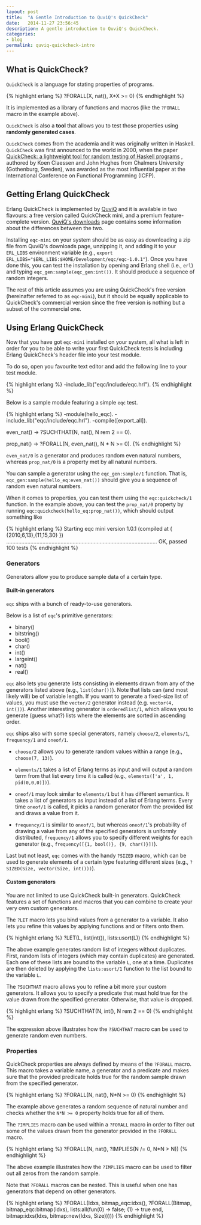 ```yaml
---
layout: post
title:  "A Gentle Introduction to QuviQ's QuickCheck"
date:   2014-11-27 23:56:45
description: A gentle introduction to QuviQ's QuickCheck.
categories:
- blog
permalink: quviq-quickcheck-intro
---
```


## What is QuickCheck?

`QuickCheck` is a language for stating properties of programs.

{% highlight erlang %}
?FORALL(X, nat(), X*X >= 0)
{% endhighlight %}

It is implemented as a library of functions and macros (like the `?FORALL`
macro in the example above).

`QuickCheck` is also a **tool** that allows you to test those properties
using **randomly generated cases**.

`QuickCheck` comes from the academia and it was originally written in Haskell.
`QuickCheck` was first announced to the world in 2000, when the paper
[QuickCheck: a lightweight tool for random testing of Haskell programs](http://users.eecs.northwestern.edu/~robby/courses/395-495-2009-fall/quick.pdf)
, authored by Koen Claessen and John Hughes from Chalmers University
(Gothenburg, Sweden), was awarded as the most influential paper at the
International Conference on Functional Programming (ICFP).

## Getting Erlang QuickCheck

Erlang QuickCheck is implemented by [QuviQ](http://www.quviq.com/) and it is
available in two flavours: a free version called QuickCheck mini, and a premium
feature-complete version. [QuviQ's downloads](http://www.quviq.com/downloads/)
page contains some information about the differences between the two.

Installing `eqc-mini` on your system should be as easy as downloading a zip
file from QuviQ's downloads page, unzipping it, and adding it to your
`ERL_LIBS` environment variable (e.g.,
`export ERL_LIBS="$ERL_LIBS:$HOME/Development/eqc/eqc-1.0.1"`). Once
you have done this, you can test the installation by opening and Erlang shell
(i.e., `erl`) and typing `eqc_gen:sample(eqc_gen:int())`. It should produce a
sequence of random integers.

The rest of this article assumes you are using QuickCheck's free version
(hereinafter referred to as `eqc-mini`), but it
should be equally applicable to QuickCheck's commercial version since the free
version is nothing but a subset of the commercial one.

## Using Erlang QuickCheck

Now that you have got `eqc-mini` installed on your system, all what is left in
order for you to be able to write your first QuickCheck tests is including
Erlang QuickCheck's header file into your test module.

To do so, open you favourite text editor and add the following line to your
test module.

{% highlight erlang %}
-include_lib("eqc/include/eqc.hrl").
{% endhighlight %}

Below is a sample module featuring a simple `eqc` test.

{% highlight erlang %}
-module(hello_eqc).
-include_lib("eqc/include/eqc.hrl").
-compile([export_all]).

even_nat() ->
    ?SUCHTHAT(N, nat(),
              N rem 2 == 0).

prop_nat() ->
    ?FORALL(N, even_nat(),
            N * N >= 0).
{% endhighlight %}

`even_nat/0` is a generator and produces random even natural numbers,
whereas  `prop_nat/0` is a property met by all natural numbers.

You can sample a generator using the `eqc_gen:sample/1` function. That is,
`eqc_gen:sample(hello_eq:even_nat())` should give you a sequence of random
even natural numbers.

When it comes to properties, you can test them using the `eqc:quickcheck/1`
function. In the example above, you can test the `prop_nat/0` property by
running `eqc:quickcheck(hello_eq:prop_nat())`, which should output something
like

{% highlight erlang %}
Starting eqc mini version 1.0.1 (compiled at { {2010,6,13},{11,15,30} })
....................................................................................................
OK, passed 100 tests
{% endhighlight %}


### Generators

Generators allow you to produce sample data of a certain type.

#### Built-in generators

`eqc` ships with a bunch of ready-to-use generators.

Below is a list of `eqc`'s primitive generators:

- binary()
- bitstring()
- bool()
- char()
- int()
- largeint()
- nat()
- real()

`eqc` also lets you generate lists consisting in elements drawn from any of the
generators listed above (e.g., `list(char())`). Note that lists can (and most likely
will) be of variable length. If you want to generate a fixed-size list of values, you
must use the `vector/2` generator instead (e.g. `vector(4, int())`). Another
interesting generator is `orderedlist/1`, which allows you to generate (guess what?) lists where the elements are sorted in ascending order.

`eqc` ships also with some special generators, namely `choose/2`, `elements/1`,
`frequency/1` and `oneof/1`.

- `choose/2` allows you to generate random values within a range (e.g., `choose(7, 13)`).

- `elements/1` takes a list of Erlang terms as input and will output a random term
from that list every time it is called (e.g., `elements(['a', 1, pid(0,0,0)])`).

- `oneof/1` may look similar to `elements/1` but it has different
semantics. It takes a list of generators as input instead of a list of Erlang terms. Every time `oneof/1` is called, it picks a random generator from the provided list and draws a value from it.

- `frequency/1` is similar to `oneof/1`, but whereas `oneof/1`'s probability of
drawing a value from any of the specified generators is uniformly distributed,
`frequency/1` allows you to specify different weights for each generator (e.g.,
`frequency([{1, bool()}, {9, char()}])`).

Last but not least, `eqc` comes with the handy `?SIZED` macro, which can be
used to generate elements of a certain type featuring different sizes (e.g.,
`?SIZED(Size, vector(Size, int()))`).

#### Custom generators

You are not limited to use QuickCheck built-in generators. QuickCheck features
a set of functions and macros that you can combine to create your very own
custom generators.

The `?LET` macro lets you bind values from a generator to a variable. It also lets
you refine this values by applying functions and or filters onto them.

{% highlight erlang %}
?LET(L, list(int()), lists:usort(L))
{% endhighlight %}

The above example generates random list of integers without duplicates. First,
random lists of integers (which may contain duplicates) are generated. Each one
of these lists are bound to the variable `L`, one at a time. Duplicates are then
deleted by applying the `lists:usort/1` function to the list bound to the variable `L`.

The `?SUCHTHAT` macro allows you to refine a bit more your custom
generators. It allows you to specify a predicate that must hold true for the value
drawn from the specified generator. Otherwise, that value is dropped.

{% highlight erlang %}
?SUCHTHAT(N, int(), N rem 2 == 0)
{% endhighlight %}

The expression above illustrates how the `?SUCHTHAT` macro can be used to
generate random even numbers.

### Properties

QuickCheck properties are always defined by means of the `?FORALL` macro.
This macro takes a variable name, a generator and a predicate and makes sure
that the provided predicate holds true for the random sample drawn from the
specified generator.

{% highlight erlang %}
?FORALL(N, nat(), N*N >= 0)
{% endhighlight %}

The example above generates a random sequence of natural number and checks
whether the `N*N >= 0` property holds true for all of them.

The `?IMPLIES` macro can be used within a `?FORALL` macro in order to filter
out some of the values drawn from the generator provided in the `?FORALL`
macro.

{% highlight erlang %}
?FORALL(N, nat(),
?IMPLIES(N /= 0, N*N > N))
{% endhighlight %}

The above example illustrates how the `?IMPLIES` macro can be used to filter
out all zeros from the random sample.

Note that `?FORALL` macros can be nested. This is useful when one has
generators that depend on other generators.


{% highlight erlang %}
?FORALL(Idxs, bitmap_eqc:idxs(),
?FORALL(Bitmap, bitmap_eqc:bitmap(Idxs),
        lists:all(fun(0) -> false;
                     (1) -> true
                  end,
                  bitmap:idxs(Idxs, bitmap:new(Idxs, Size)))))
{% endhighlight %}
